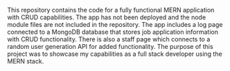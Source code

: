 This repository contains the code for a fully functional MERN application with CRUD capabilities. The app has not been deployed and
the node module files are not included in the repository. The app includes a log page connected to a MongoDB database that stores 
job application information with CRUD functionality. There is also a staff page which connects to a random user generation API for added 
functionality. The purpose of this project was to showcase my capabilities as a full stack developer using the MERN stack.
